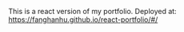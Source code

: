 This is a react version of my portfolio.
Deployed at: https://fanghanhu.github.io/react-portfolio/#/
